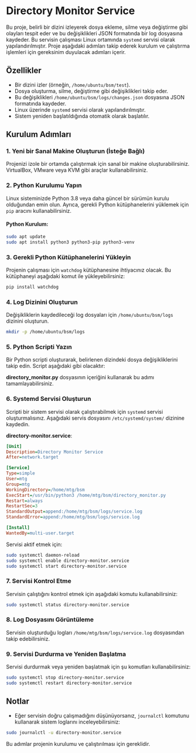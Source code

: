
# **Directory Monitor Service**

Bu proje, belirli bir dizini izleyerek dosya ekleme, silme veya değiştirme gibi olayları tespit eder ve bu değişiklikleri JSON formatında bir log dosyasına kaydeder. Bu servisin çalışması Linux ortamında `systemd` servisi olarak yapılandırılmıştır. Proje aşağıdaki adımları takip ederek kurulum ve çalıştırma işlemleri için gereksinim duyulacak adımları içerir.

## **Özellikler**
- Bir dizini izler (örneğin, `/home/ubuntu/bsm/test`).
- Dosya oluşturma, silme, değiştirme gibi değişiklikleri takip eder.
- Bu değişiklikleri `/home/ubuntu/bsm/logs/changes.json` dosyasına JSON formatında kaydeder.
- Linux üzerinde `systemd` servisi olarak yapılandırılmıştır.
- Sistem yeniden başlatıldığında otomatik olarak başlatılır.

## **Kurulum Adımları**

### 1. **Yeni bir Sanal Makine Oluşturun (İsteğe Bağlı)**
Projenizi izole bir ortamda çalıştırmak için sanal bir makine oluşturabilirsiniz. VirtualBox, VMware veya KVM gibi araçlar kullanabilirsiniz.

### 2. **Python Kurulumu Yapın**
Linux sisteminizde Python 3.8 veya daha güncel bir sürümün kurulu olduğundan emin olun. Ayrıca, gerekli Python kütüphanelerini yüklemek için `pip` aracını kullanabilirsiniz.

#### Python Kurulum:
```bash
sudo apt update
sudo apt install python3 python3-pip python3-venv
```

### 3. **Gerekli Python Kütüphanelerini Yükleyin**
Projenin çalışması için `watchdog` kütüphanesine ihtiyacınız olacak. Bu kütüphaneyi aşağıdaki komut ile yükleyebilirsiniz:

```bash
pip install watchdog
```

### 4. **Log Dizinini Oluşturun**
Değişikliklerin kaydedileceği log dosyaları için `/home/ubuntu/bsm/logs` dizinini oluşturun.

```bash
mkdir -p /home/ubuntu/bsm/logs
```

### 5. **Python Scripti Yazın**
Bir Python scripti oluşturarak, belirlenen dizindeki dosya değişikliklerini takip edin. Script aşağıdaki gibi olacaktır:

**directory_monitor.py** dosyasının içeriğini kullanarak bu adımı tamamlayabilirsiniz.

### 6. **Systemd Servisi Oluşturun**
Scripti bir sistem servisi olarak çalıştırabilmek için `systemd` servisi oluşturmalısınız. Aşağıdaki servis dosyasını `/etc/systemd/system/` dizinine kaydedin.

**directory-monitor.service**:
```ini
[Unit]
Description=Directory Monitor Service
After=network.target

[Service]
Type=simple
User=mtg
Group=mtg
WorkingDirectory=/home/mtg/bsm
ExecStart=/usr/bin/python3 /home/mtg/bsm/directory_monitor.py
Restart=always
RestartSec=3
StandardOutput=append:/home/mtg/bsm/logs/service.log
StandardError=append:/home/mtg/bsm/logs/service.log

[Install]
WantedBy=multi-user.target
```

Servisi aktif etmek için:

```bash
sudo systemctl daemon-reload
sudo systemctl enable directory-monitor.service
sudo systemctl start directory-monitor.service
```

### 7. **Servisi Kontrol Etme**
Servisin çalıştığını kontrol etmek için aşağıdaki komutu kullanabilirsiniz:

```bash
sudo systemctl status directory-monitor.service
```

### 8. **Log Dosyasını Görüntüleme**
Servisin oluşturduğu logları `/home/mtg/bsm/logs/service.log` dosyasından takip edebilirsiniz.

### 9. **Servisi Durdurma ve Yeniden Başlatma**
Servisi durdurmak veya yeniden başlatmak için şu komutları kullanabilirsiniz:

```bash
sudo systemctl stop directory-monitor.service
sudo systemctl restart directory-monitor.service
```

## **Notlar**
- Eğer servisin doğru çalışmadığını düşünüyorsanız, `journalctl` komutunu kullanarak sistem loglarını inceleyebilirsiniz:

```bash
sudo journalctl -u directory-monitor.service
```

Bu adımlar projenin kurulumu ve çalıştırılması için gereklidir.

